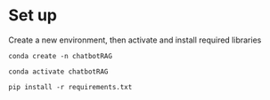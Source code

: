 # Set up 
Create a new environment, then activate and install required libraries
```
conda create -n chatbotRAG

conda activate chatbotRAG

pip install -r requirements.txt
```
